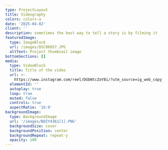```yaml
---
type: ProjectLayout
title: Videography
colors: colors-a
date: '2025-04-02'
client: ''
description: sometimes the best way to tell a story is by filming it
featuredImage:
  type: ImageBlock
  url: /images/DSC06057.JPG
  altText: Project thumbnail image
bottomSections: []
media:
  type: VideoBlock
  title: Title of the video
  url: >-
    https://www.instagram.com/reel/DGbNtcZoY8i/?utm_source=ig_web_copy_link&igsh=MzRlODBiNWFlZA==
  elementId: ''
  autoplay: true
  loop: true
  muted: false
  controls: true
  aspectRatio: '16:9'
backgroundImage:
  type: BackgroundImage
  url: '/images/BDIY4361[1].PNG'
  backgroundSize: cover
  backgroundPosition: center
  backgroundRepeat: repeat-y
  opacity: 100
---
```

